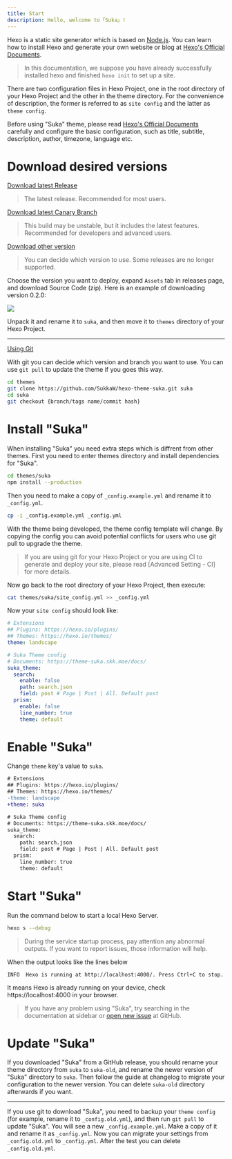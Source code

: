 ```yaml
---
title: Start
description: Hello, welcome to「Suka」!
---
```


Hexo is a static site generator which is based on [Node.js](https://nodejs.org). You can learn how to install Hexo and generate your own website or blog at [Hexo's Official Documents](https://hexo.io/docs).

> In this documentation, we suppose you have already successfully installed hexo and finished `hexo init` to set up a site.

There are two configuration files in Hexo Project, one in the root directory of your Hexo Project and the other in the theme directory. For the convenience of description, the former is referred to as `site config` and the latter as `theme config`.

Before using "Suka" theme, please read [Hexo's Official Documents](https://hexo.io/docs) carefully and configure the basic configuration, such as title, subtitle, description, author, timezone, language etc.

# Download desired versions

[Download latest Release](https://github.com/SukkaW/hexo-theme-suka/releases/latest)

> The latest release. Recommended for most users.

[Download latest Canary Branch](https://github.com/SukkaW/hexo-theme-suka/archive/canary.zip)

> This build may be unstable, but it includes the latest features. Recommended for developers and advanced users.

[Download other version](https://github.com/SukkaW/hexo-theme-suka/releases)

> You can decide which version to use. Some releases are no longer supported.

Choose the version you want to deploy, expand `Assets` tab in releases page, and download Source Code (zip).
Here is an example of downloading version 0.2.0:

![](/docs/assets/img/download-suka.png)

Unpack it and rename it to `suka`, and then move it to `themes` directory of your Hexo Project.

----

[Using Git](https://github.com/SukkaW/hexo-theme-suka)

With git you can decide which version and branch you want to use. You can use `git pull` to update the theme if you goes this way.

```bash
cd themes
git clone https://github.com/SukkaW/hexo-theme-suka.git suka
cd suka
git checkout {branch/tags name/commit hash}
```

# Install "Suka"

When installing "Suka" you need extra steps which is diffrent from other themes. First you need to enter themes directory and install dependencies for "Suka".

```bash
cd themes/suka
npm install --production
```

Then you need to make a copy of `_config.example.yml` and rename it to `_config.yml`.

```bash
cp -i _config.example.yml _config.yml
```

With the theme being developed, the theme config template will change. By copying the config you can avoid potential conflicts for users who use git pull to upgrade the theme.

> If you are using git for your Hexo Project or you are using CI to generate and deploy your site, please read [Advanced Setting - CI] for more details.

Now go back to the root directory of your Hexo Project, then execute:

```bash
cat themes/suka/site_config.yml >> _config.yml
```

Now your `site config` should look like:

```yaml
# Extensions
## Plugins: https://hexo.io/plugins/
## Themes: https://hexo.io/themes/
theme: landscape

# Suka Theme config
# Documents: https://theme-suka.skk.moe/docs/
suka_theme:
  search:
    enable: false
    path: search.json
    field: post # Page | Post | All. Default post
  prism:
    enable: false
    line_number: true
    theme: default
```

# Enable "Suka"

Change `theme` key's value to `suka`.

```diff
# Extensions
## Plugins: https://hexo.io/plugins/
## Themes: https://hexo.io/themes/
-theme: landscape
+theme: suka

# Suka Theme config
# Documents: https://theme-suka.skk.moe/docs/
suka_theme:
  search:
    path: search.json
    field: post # Page | Post | All. Default post
  prism:
    line_number: true
    theme: default
```

# Start "Suka"

Run the command below to start a local Hexo Server.

```bash
hexo s --debug
```

> During the service startup process, pay attention any abnormal outputs. If you want to report issues, those information will help.

When the output looks like the lines below

```
INFO  Hexo is running at http://localhost:4000/. Press Ctrl+C to stop.
```

It means Hexo is already running on your device, check https://localhost:4000 in your browser.

> If you have any problem using "Suka", try searching in the documentation at sidebar or [open new issue](https://github.com/SukkaW/hexo-theme-suka/issues/new) at GitHub.

# Update "Suka"

If you downloaded "Suka" from a  GitHub release, you should rename your theme directory from `suka` to `suka-old`, and rename the newer version of "Suka" directory to `suka`. Then follow the guide at changelog to migrate your configuration to the newer version. You can delete `suka-old` directory afterwards if you want.

---

If you use git to download "Suka", you need to backup your `theme config` (for example, rename it to `_config.old.yml`), and then run `git pull` to update "Suka". You will see a new `_config.example.yml`. Make a copy of it and rename it as `_config.yml`. Now you can migrate your settings from `_config.old.yml` to `_config.yml`. After the test you can delete `_config.old.yml`.

